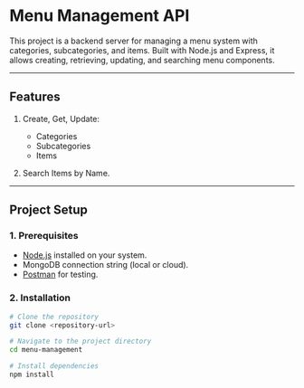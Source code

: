 # Menu Management API

This project is a backend server for managing a menu system with categories, subcategories, and items. Built with Node.js and Express, it allows creating, retrieving, updating, and searching menu components.

---

## Features

1. Create, Get, Update:
   - Categories
   - Subcategories
   - Items

2. Search Items by Name.

---

## Project Setup

### 1. Prerequisites
- [Node.js](https://nodejs.org/en/) installed on your system.
- MongoDB connection string (local or cloud).
- [Postman](https://www.postman.com/downloads/) for testing.

### 2. Installation

```bash
# Clone the repository
git clone <repository-url>

# Navigate to the project directory
cd menu-management

# Install dependencies
npm install
